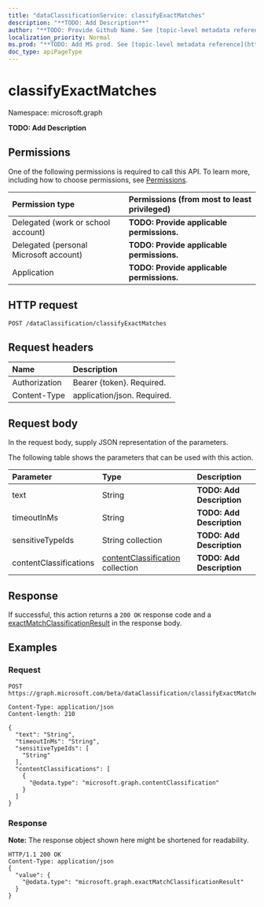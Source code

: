 ```yaml
---
title: "dataClassificationService: classifyExactMatches"
description: "**TODO: Add Description**"
author: "**TODO: Provide Github Name. See [topic-level metadata reference](https://msgo.azurewebsites.net/add/document/guidelines/metadata.html#topic-level-metadata)**"
localization_priority: Normal
ms.prod: "**TODO: Add MS prod. See [topic-level metadata reference](https://msgo.azurewebsites.net/add/document/guidelines/metadata.html#topic-level-metadata)**"
doc_type: apiPageType
---
```


# classifyExactMatches

Namespace: microsoft.graph

**TODO: Add Description**

## Permissions
One of the following permissions is required to call this API. To learn more, including how to choose permissions, see [Permissions](/concepts/permissions-reference.md).

|Permission type|Permissions (from most to least privileged)|
|:---|:---|
|Delegated (work or school account)|**TODO: Provide applicable permissions.**|
|Delegated (personal Microsoft account)|**TODO: Provide applicable permissions.**|
|Application|**TODO: Provide applicable permissions.**|

## HTTP request

<!-- {
  "blockType": "ignored"
}
-->
``` http
POST /dataClassification/classifyExactMatches
```

## Request headers
|Name|Description|
|:---|:---|
|Authorization|Bearer {token}. Required.|
|Content-Type|application/json. Required.|

## Request body
In the request body, supply JSON representation of the parameters.

The following table shows the parameters that can be used with this action.

|Parameter|Type|Description|
|:---|:---|:---|
|text|String|**TODO: Add Description**|
|timeoutInMs|String|**TODO: Add Description**|
|sensitiveTypeIds|String collection|**TODO: Add Description**|
|contentClassifications|[contentClassification](../resources/contentclassification.md) collection|**TODO: Add Description**|



## Response

If successful, this action returns a `200 OK` response code and a [exactMatchClassificationResult](../resources/exactmatchclassificationresult.md) in the response body.

## Examples

### Request
<!-- {
  "blockType": "request",
  "name": "dataclassificationservice_classifyexactmatches"
}
-->
``` http
POST https://graph.microsoft.com/beta/dataClassification/classifyExactMatches

Content-Type: application/json
Content-length: 210

{
  "text": "String",
  "timeoutInMs": "String",
  "sensitiveTypeIds": [
    "String"
  ],
  "contentClassifications": [
    {
      "@odata.type": "microsoft.graph.contentClassification"
    }
  ]
}
```

### Response
**Note:** The response object shown here might be shortened for readability.
<!-- {
  "blockType": "response",
  "truncated": true,
  "@odata.type": "microsoft.graph.exactmatchclassificationresult"
}
-->
``` http
HTTP/1.1 200 OK
Content-Type: application/json
{
  "value": {
    "@odata.type": "microsoft.graph.exactMatchClassificationResult"
  }
}
```

